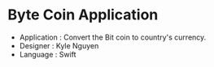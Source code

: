 # Byte Coin Application

* Application : Convert the Bit coin to country's currency.
* Designer : Kyle Nguyen
* Language : Swift
